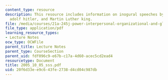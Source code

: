 ```yaml
---
content_type: resource
description: This resource includes information on inogural speeches by John kennedy,
  adolf hitler, and Martin Luther king.
file: /media/courses/21a-245j-power-interpersonal-organizational-and-global-dimensions-fall-2005/20f6d33ee9c643fe2738d4cd04c987db_2005_10_05_sss.pdf
file_type: application/pdf
learning_resource_types:
- Lecture Notes
ocw_type: OCWFile
parent_title: Lecture Notes
parent_type: CourseSection
parent_uid: fdf096c9-e67b-c17a-4d60-acec5cd2ead4
resourcetype: Document
title: 2005_10_05_sss.pdf
uid: 20f6d33e-e9c6-43fe-2738-d4cd04c987db
---
```

